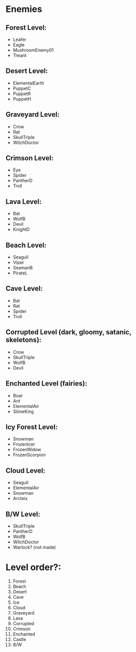 # Enemies
## Forest Level:
 - Leafer
 - Eagle
 - MushroomEnemy01
 - Treant

## Desert Level:
  - ElementalEarth
  - PuppetC
  - PuppetR
  - PuppetH

## Graveyard Level:
  - Crow
  - Rat
  - SkullTriple
  - WitchDoctor

## Crimson Level:
  - Eye
  - Spider
  - PantherD
  - Troll

## Lava Level:
  - Bat
  - WolfB
  - Devil
  - KnightD

## Beach Level:
  - Seagull
  - Viper
  - SeamanB
  - PirateL

## Cave Level:
  - Bat
  - Rat
  - Spider
  - Troll

## Corrupted Level (dark, gloomy, satanic, skeletons):
  - Crow
  - SkullTriple
  - WolfB
  - Devil

## Enchanted Level (fairies):
  - Boar
  - Ant
  - ElementalAir
  - SlimeKing

## Icy Forest Level:
  - Snowman
  - FrozenIcer
  - FrozenWidow
  - FrozenScorpion

## Cloud Level:
  - Seagull
  - ElementalAir
  - Snowman
  - Arcteix

## B/W Level:
  - SkullTriple
  - PantherD
  - WolfB
  - WitchDoctor
  - Warlock? (not made)



# Level order?:
1. Forest
2. Beach
3. Desert
4. Cave
5. Ice 
6. Cloud
7. Graveyard
8. Lava
9. Corrupted
10. Crimson
11. Enchanted
12. Castle
13. B/W
